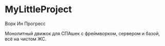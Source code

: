 # MyLittleProject

Ворк Ин Прогресс

Монолитный движок для СПАшек с фреймворком, сервером и базой, всё на чистом ЖС.
